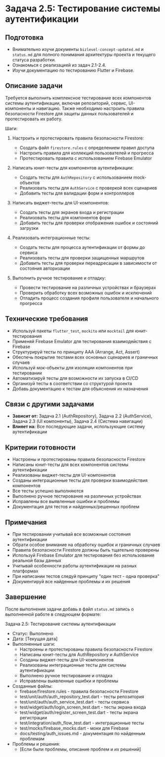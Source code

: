 # Задача 2.5: Тестирование системы аутентификации

## Подготовка
- Внимательно изучи документы `bizlevel-concept-updated.md` и `status.md` для полного понимания архитектуры проекта и текущего статуса разработки.
- Ознакомься с реализацией из задач 2.1-2.4.
- Изучи документацию по тестированию Flutter и Firebase.

## Описание задачи
Требуется выполнить комплексное тестирование всех компонентов системы аутентификации, включая репозиторий, сервис, UI-компоненты и навигацию. Также необходимо настроить правила безопасности Firestore для защиты данных пользователей и протестировать их работу.

Шаги:
1. Настроить и протестировать правила безопасности Firestore:
   - Создать файл `firestore.rules` с определением правил доступа
   - Настроить правила для коллекций пользователей и прогресса
   - Протестировать правила с использованием Firebase Emulator

2. Написать юнит-тесты для компонентов аутентификации:
   - Создать тесты для `AuthRepository` с использованием mock-объектов
   - Реализовать тесты для `AuthService` с проверкой всех сценариев
   - Добавить тесты для валидации форм и контроллеров

3. Написать виджет-тесты для UI-компонентов:
   - Создать тесты для экранов входа и регистрации
   - Реализовать тесты для компонентов форм
   - Добавить тесты для проверки отображения ошибок и состояний загрузки

4. Реализовать интеграционные тесты:
   - Создать тесты для процесса аутентификации от формы до сервиса
   - Реализовать тесты для проверки защищенных маршрутов
   - Добавить тесты для проверки переадресации в зависимости от состояния авторизации

5. Выполнить ручное тестирование и отладку:
   - Провести тестирование на различных устройствах и браузерах
   - Проверить обработку всех возможных ошибок и исключений
   - Отладить процесс создания профиля пользователя и начального прогресса

## Технические требования
- Используй пакеты `flutter_test`, `mockito` или `mocktail` для юнит-тестирования
- Применяй Firebase Emulator для тестирования взаимодействия с Firebase
- Структурируй тесты по принципу AAA (Arrange, Act, Assert)
- Обеспечь покрытие тестами всех основных сценариев и граничных случаев
- Используй мок-объекты для изоляции компонентов при тестировании
- Автоматизируй тесты для возможности их запуска в CI/CD
- Организуй тесты в соответствии со структурой проекта
- Добавь документацию к тестам для объяснения их назначения

## Связи с другими задачами
- **Зависит от:** Задача 2.1 (AuthRepository), Задача 2.2 (AuthService), Задача 2.3 (UI компоненты), Задача 2.4 (Система навигации)
- **Влияет на:** Все последующие задачи, использующие систему аутентификации

## Критерии готовности
- Настроены и протестированы правила безопасности Firestore
- Написаны юнит-тесты для всех компонентов системы аутентификации
- Реализованы виджет-тесты для UI-компонентов
- Созданы интеграционные тесты для проверки взаимодействия компонентов
- Все тесты успешно выполняются
- Выполнено ручное тестирование на различных устройствах
- Исправлены все выявленные ошибки и проблемы
- Документация для тестов и найденных/решенных проблем

## Примечания
- При тестировании учитывай все возможные состояния аутентификации
- Обрати особое внимание на обработку ошибок и граничных случаев
- Правила безопасности Firestore должны быть тщательно проверены
- Используй Firebase Emulator для тестирования без использования реальной базы данных
- Учитывай особенности работы аутентификации на разных платформах
- При написании тестов следуй принципу "один тест - одна проверка"
- Документируй все найденные проблемы и их решения

## Завершение
После выполнения задачи добавь в файл `status.md` запись о выполненной работе в следующем формате:

Задача 2.5: Тестирование системы аутентификации
* Статус: Выполнено
* Дата: [Текущая дата]
* Выполненные шаги:
    * Настроены и протестированы правила безопасности Firestore
    * Написаны юнит-тесты для AuthRepository и AuthService
    * Созданы виджет-тесты для UI-компонентов
    * Реализованы интеграционные тесты для системы аутентификации
    * Выполнено ручное тестирование и отладка
    * Исправлены выявленные ошибки и проблемы
* Созданные файлы:
    * firebase/firestore.rules - правила безопасности Firestore
    * test/unit/auth/auth_repository_test.dart - тесты репозитория
    * test/unit/auth/auth_service_test.dart - тесты сервиса
    * test/widget/auth/login_screen_test.dart - тесты экрана входа
    * test/widget/auth/register_screen_test.dart - тесты экрана регистрации
    * test/integration/auth_flow_test.dart - интеграционные тесты
    * test/mocks/firebase_mocks.dart - моки для Firebase
    * docs/testing/auth_issues.md - документация по найденным проблемам
* Проблемы и решения:
    * [Если были проблемы, описание проблем и их решений]